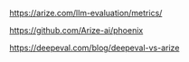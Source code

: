 https://arize.com/llm-evaluation/metrics/

https://github.com/Arize-ai/phoenix

https://deepeval.com/blog/deepeval-vs-arize
